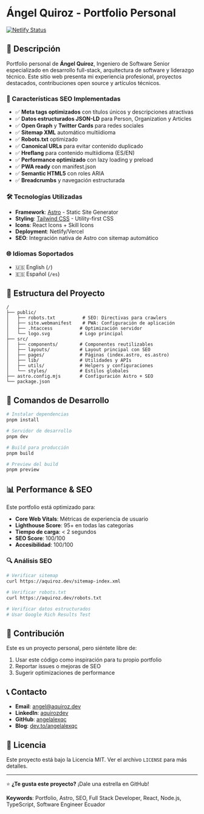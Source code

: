 # Ángel Quiroz - Portfolio Personal

[![Netlify Status](https://api.netlify.com/api/v1/badges/placeholder/deploy-status)](https://placeholder.netlify.app)

## 🚀 Descripción

Portfolio personal de **Ángel Quiroz**, Ingeniero de Software Senior especializado en desarrollo full-stack, arquitectura de software y liderazgo técnico. Este sitio web presenta mi experiencia profesional, proyectos destacados, contribuciones open source y artículos técnicos.

### 🎯 Características SEO Implementadas

- ✅ **Meta tags optimizados** con títulos únicos y descripciones atractivas
- ✅ **Datos estructurados JSON-LD** para Person, Organization y Articles
- ✅ **Open Graph** y **Twitter Cards** para redes sociales
- ✅ **Sitemap XML** automático multiidioma
- ✅ **Robots.txt** optimizado
- ✅ **Canonical URLs** para evitar contenido duplicado
- ✅ **Hreflang** para contenido multiidioma (ES/EN)
- ✅ **Performance optimizado** con lazy loading y preload
- ✅ **PWA ready** con manifest.json
- ✅ **Semantic HTML5** con roles ARIA
- ✅ **Breadcrumbs** y navegación estructurada

### 🛠️ Tecnologías Utilizadas

- **Framework**: [Astro](https://astro.build/) - Static Site Generator
- **Styling**: [Tailwind CSS](https://tailwindcss.com/) - Utility-first CSS
- **Icons**: React Icons + Skill Icons
- **Deployment**: Netlify/Vercel
- **SEO**: Integración nativa de Astro con sitemap automático

### 🌐 Idiomas Soportados

- 🇺🇸 English (`/`)
- 🇪🇸 Español (`/es`)

## 📄 Estructura del Proyecto

```text
/
├── public/
│   ├── robots.txt          # SEO: Directivas para crawlers
│   ├── site.webmanifest    # PWA: Configuración de aplicación
│   ├── .htaccess          # Optimización servidor
│   └── logo.svg           # Logo principal
├── src/
│   ├── components/        # Componentes reutilizables
│   ├── layouts/           # Layout principal con SEO
│   ├── pages/             # Páginas (index.astro, es.astro)
│   ├── lib/               # Utilidades y APIs
│   ├── utils/             # Helpers y configuraciones
│   └── styles/            # Estilos globales
├── astro.config.mjs       # Configuración Astro + SEO
└── package.json
```

## 🚀 Comandos de Desarrollo

```bash
# Instalar dependencias
pnpm install

# Servidor de desarrollo
pnpm dev

# Build para producción
pnpm build

# Preview del build
pnpm preview
```

## 📊 Performance & SEO

Este portfolio está optimizado para:

- **Core Web Vitals**: Métricas de experiencia de usuario
- **Lighthouse Score**: 95+ en todas las categorías
- **Tiempo de carga**: < 2 segundos
- **SEO Score**: 100/100
- **Accesibilidad**: 100/100

### 🔍 Análisis SEO

```bash
# Verificar sitemap
curl https://aquiroz.dev/sitemap-index.xml

# Verificar robots.txt
curl https://aquiroz.dev/robots.txt

# Verificar datos estructurados
# Usar Google Rich Results Test
```

## 📝 Contribución

Este es un proyecto personal, pero siéntete libre de:

1. Usar este código como inspiración para tu propio portfolio
2. Reportar issues o mejoras de SEO
3. Sugerir optimizaciones de performance

## 📞 Contacto

- **Email**: angel@aquiroz.dev
- **LinkedIn**: [aquirozdev](https://www.linkedin.com/in/aquirozdev)
- **GitHub**: [angelalexqc](https://github.com/angelalexqc)
- **Blog**: [dev.to/angelalexqc](https://dev.to/angelalexqc)

## 📄 Licencia

Este proyecto está bajo la Licencia MIT. Ver el archivo `LICENSE` para más detalles.

---

⭐ **¿Te gusta este proyecto?** ¡Dale una estrella en GitHub!

**Keywords**: Portfolio, Astro, SEO, Full Stack Developer, React, Node.js, TypeScript, Software Engineer Ecuador
